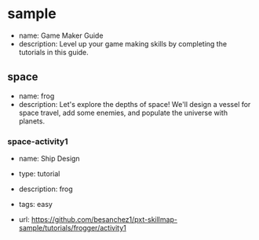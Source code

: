 # sample
* name: Game Maker Guide
* description: Level up your game making skills by completing the tutorials in this guide.


## space
* name: frog
* description: Let's explore the depths of space! We'll design a vessel for space travel, add some enemies, and populate the universe with planets.

### space-activity1

* name: Ship Design
* type: tutorial
* description: frog
* tags: easy

* url: https://github.com/besanchez1/pxt-skillmap-sample/tutorials/frogger/activity1
